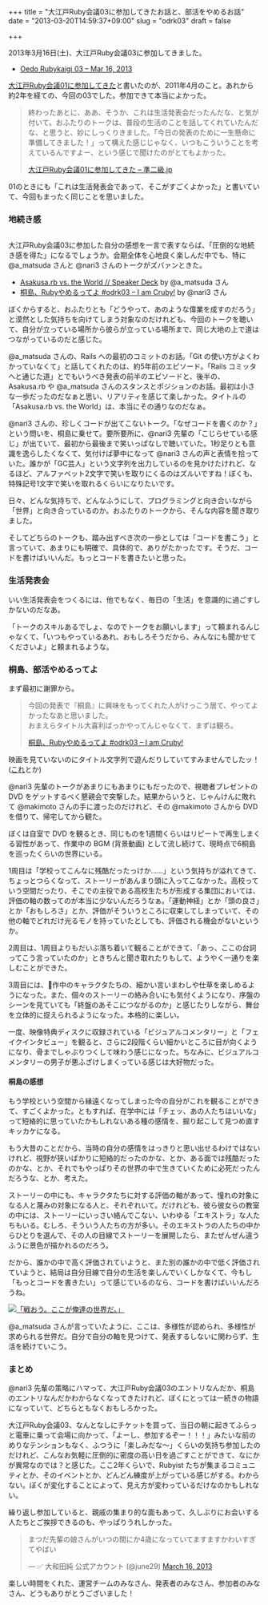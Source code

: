 +++
title = "大江戸Ruby会議03に参加してきたお話と、部活をやめるお話"
date = "2013-03-20T14:59:37+09:00"
slug = "odrk03"
draft = false

+++

<p>2013年3月16日(土)、大江戸Ruby会議03に参加してきました。</p>
<ul>
<li><a href="http://regional.rubykaigi.org/oedo03" title="Oedo Rubykaigi 03 - Mar 16, 2013">Oedo Rubykaigi 03 &#8211; Mar 16, 2013</a></li>
</ul>
<p><a href="http://june29.jp/2011/04/12/oedorubykaigi01/" title="大江戸Ruby会議01に参加してきた - 準二級.jp">大江戸Ruby会議01に参加してきた</a>と書いたのが、2011年4月のこと。あれから約2年を経ての、今回の03でした。参加できて本当によかった。</p>
<blockquote>
<p>終わったあとに、ああ、そうか、これは生活発表会だったんだな、と気が付いて。おふたりのトークは、普段の生活のことを話してくれていたんだな、と思うと、妙にしっくりきました。「今日の発表のために一生懸命に準備してきました！」って構えた感じじゃなく、いつもこういうことを考えているんですよー、という感じで聞けたのがとてもよかった。</p>
<p><a href="http://june29.jp/2011/04/12/oedorubykaigi01/" title="大江戸Ruby会議01に参加してきた - 準二級.jp">大江戸Ruby会議01に参加してきた &#8211; 準二級.jp</a>
</p></blockquote>
<p>01のときにも「これは生活発表会であって、そこがすごくよかった」と書いていて、今回もまったく同じことを思いました。</p>
<h3>地続き感</h3>
<p><img src="http://distilleryimage5.instagram.com/918ef2be8e1111e2806d22000a1f9e4d_7.jpg" alt=""></p>
<p>大江戸Ruby会議03に参加した自分の感想を一言で表すならば、「圧倒的な地続き感を得た」になるでしょうか。会期全体を心地良く楽しんだ中でも、特に @a_matsuda さんと @nari3 さんのトークがズバァンときた。</p>
<ul>
<li><a href="https://speakerdeck.com/a_matsuda/asakusa-dot-rb-vs-the-world" title="Asakusa.rb vs. the World // Speaker Deck">Asakusa.rb vs. the World // Speaker Deck</a> by @a_matsuda さん</li>
<li><a href="http://d.hatena.ne.jp/authorNari/20130317/1363476355" title="桐島、Rubyやめるってよ #odrk03 - I am Cruby!">桐島、Rubyやめるってよ #odrk03 &#8211; I am Cruby!</a> by @nari3 さん</li>
</ul>
<p>ぼくからすると、おふたりとも「どうやって、あのような偉業を成すのだろう」と漠然とした気持ちを向けてしまう対象なのだけれども、今回のトークを聴いて、自分が立っている場所から彼らが立っている場所まで、同じ大地の上で道はつながっているのだと感じた。</p>
<p>@a_matsuda さんの、Rails への最初のコミットのお話。「Git の使い方がよくわかっていなくて」と話してくれたのは、約5年前のエピソード。「Rails コミッタへと通じた道」とでもいうべき発表の前半のエピソードと、後半の、Asakusa.rb や @a_matsuda さんのスタンスとポジションのお話。最初は小さな一歩だったのだなぁと思い、リアリティを感じて楽しかった。タイトルの「Asakusa.rb vs. the World」は、本当にその通りなのだなぁ。</p>
<p>@nari3 さんの、珍しくコードが出てこないトーク。「なぜコードを書くのか？」という問いを、桐島に乗せて。要所要所に、@nari3 先輩の「こじらせている感じ」が出ていて、最初から最後まで笑いっぱなしで聴いていた。1秒足りとも意識を逸らしたくなくて、気付けば夢中になって @nari3 さんの声と表情を拾っていた。誰かが「GC芸人」という文字列を出力しているのを見かけたけれど、なるほど、アルファベット2文字で笑いを取りにくるのはズルいですね！ぼくも、特殊記号1文字で笑いを取れるくらいになりたいです。</p>
<p>日々、どんな気持ちで、どんなふうにして、プログラミングと向き合いながら「世界」と向き合っているのか。おふたりのトークから、そんな内容を聞き取りました。</p>
<p>そしてどちらのトークも、踏み出すべき次の一歩としては「コードを書こう」と言っていて、あまりにも明確で、具体的で、ありがたかったです。そうだ、コードを書けばいいんだ。もっとコードを書きたいと思った。</p>
<h3>生活発表会</h3>
<p>いい生活発表会をつくるには、他でもなく、毎日の「生活」を意識的に過ごすしかないのだなあ。</p>
<p>「トークのスキルあるでしょ、なのでトークをお願いします」って頼まれるんじゃなくて、「いつもやっているあれ、おもしろそうだから、みんなにも聞かせてくださいよ」と頼まれるような。</p>
<h3>桐島、部活やめるってよ</h3>
<p>まず最初に謝罪から。</p>
<blockquote>
<p>今回の発表で『桐島』に興味をもってくれた人がけっこう居て、やってよかったなあと思いました。<br />
おまえらタイトル大喜利ばっかやってんじゃなくて、まずは観ろ。</p>
<p><a class="quote" href="http://d.hatena.ne.jp/authorNari/20130317/1363476355" title="桐島、Rubyやめるってよ #odrk03 - I am Cruby!">桐島、Rubyやめるってよ #odrk03 &#8211; I am Cruby!</a>
</p></blockquote>
<p>映画を見ていないのにタイトル文字列で遊んだりしていてすみませんでしたッ！(<a href="http://june29.jp/2012/10/13/hmsk-gonna-move/" title="濱崎、会社やめるってよ - 準二級.jp">これ</a>とか)</p>
<p>@nari3 先輩のトークがあまりにもあまりにもだったので、視聴者プレゼントの DVD をゲットするべく懇親会で突撃した。結果からいうと、じゃんけんに敗れて @makimoto さんの手に渡ったのだけれど、その @makimoto さんから DVD を借りて、帰宅してから観た。</p>
<p>ぼくは自室で DVD を観るとき、同じものを1週間くらいはリピートで再生しまくる習性があって、作業中の BGM (背景動画) として流し続けて、現時点で6桐島を巡ったくらいの世界にいる。</p>
<p>1周目は「学校ってこんなに残酷だったっけか……」という気持ちが溢れてきて、ちょっとつらくなって、ストーリーがあんまり頭に入ってこなかった。高校っていう空間だったり、そこでの主役である高校生たちが形成する集団においては、評価の軸の数ってのが本当に少ないんだろうなぁ。「運動神経」とか「頭の良さ」とか「おもしろさ」とか、評価がそういうところに収束してしまっていて、その他の軸でどれだけ光るモノを持っていたとしても、評価される機会がないというか。</p>
<p>2周目は、1周目よりもだいぶ落ち着いて観ることができて、「あっ、ここの台詞ってこう言っていたのか」ときちんと聞き取れたりもして、ようやく一通りを楽しむことができた。</p>
<p>3周目には、作中のキャラクタたちの、細かい言いまわしや仕草を楽しめるようになった。また、個々のストーリーの絡み合いにも気付くようになり、序盤のシーンを見ていても「終盤のあそこにつながるのか」と感じたりしながら、舞台を立体的に捉えられるようになった。本格的に楽しい。</p>
<p>一度、映像特典ディスクに収録されている「ビジュアルコメンタリー」と「フェイクインタビュー」を観ると、さらに2段階くらい細かいところに目が向くようになり、骨までしゃぶりつくして味わう感じになった。ちなみに、ビジュアルコメンタリーの男子が悪ふざけしまくっている感じは大好物だった。</p>
<h4>桐島の感想</h4>
<p>もう学校という空間から縁遠くなってしまった今の自分がこれを観ることができて、すごくよかった。ともすれば、在学中には「チェッ、あの人たちはいいな」って短絡的に思っていたかもしれないある種の感情を、掘り起こして見つめ直すキッカケになる。</p>
<p>もう大昔のことだから、当時の自分の感情をはっきりと思い出せるわけではないけれど、視野が狭いばかりに短絡的だったのかな、とか、ある面では残酷だったのかな、とか、それでもやっぱりその世界の中で生きていくために必死だったんだろうな、とか、考えた。</p>
<p>ストーリーの中にも、キャラクタたちに対する評価の軸があって、憧れの対象になる人と蔑みの対象になる人と、それぞれいて。だけれども、彼ら彼女らの教室の中には、ストーリーにいっさい絡んでこない、いわゆる「エキストラ」な人たちもいる。むしろ、そういう人たちの方が多い。そのエキストラの人たちの中からひとりを選んで、その人の目線でストーリーを展開したら、またぜんぜん違うふうに景色が描かれるのだろう。</p>
<p>だから、誰かの中で高く評価されていようと、また別の誰かの中で低く評価されていようと、結局は自分目線で自分の生活を楽しんでいくしかなくて、今もし「もっとコードを書きたい」って感じているのなら、コードを書けばいいんだろうね。</p>
<p><a href="http://www.flickr.com/photos/igaiga/8564670302/" title="「戦おう。ここが俺達の世界だ。」 by KuniakiIGARASHI, on Flickr"><img src="http://farm9.staticflickr.com/8388/8564670302_1b99b819a0_z.jpg" alt="「戦おう。ここが俺達の世界だ。」"></a></p>
<p>@a_matsuda さんが言っていたように、ここは、多様性が認められ、多様性が求められる世界だ。自分で自分の軸を見つけて、発表するしないに関わらず、生活を続けていこう。</p>
<h3>まとめ</h3>
<p>@nari3 先輩の策略にハマって、大江戸Ruby会議03のエントリなんだか、桐島のエントリなんだかわからなくなってきたけれど、ぼくにとっては一続きの物語になっていて、どちらともなくおもしろかった。</p>
<p>大江戸Ruby会議03、なんとなしにチケットを買って、当日の朝に起きてふらっと電車に乗って会場に向かって、「よーし、参加するぞー！！！」みたいな前のめりなテンションもなく、ふつうに「楽しみだな〜」くらいの気持ち参加したのだけれど、こんなお気軽に圧倒的に密度の高い日を過ごすことができて、なにかが異常なのでは？と感じた。ここ2年くらいで、Rubyist たちが集まるコミュニティとか、そのイベントとか、どんどん練度が上がっている感じがする。わからない。ぼくが変化することによって、見え方が変わっているだけなのかもしれない。</p>
<p>繰り返し参加していると、親戚の集まり的な面もあって、久しぶりにお会いする人たちとご挨拶できるのも、やっぱりうれしかった。</p>
</p>
<blockquote class="twitter-tweet">
<p>まつだ先輩の娘さんがいつの間にか4歳になっていてますますかわいすぎてやばい</p>
<p>— ✅ 大和田純 公式アカウント (@june29) <a href="https://twitter.com/june29/status/312839660852346880">March 16, 2013</a></p></blockquote>
<p>
<script async="" src="//platform.twitter.com/widgets.js" charset="utf-8"></script></p>
<p>楽しい時間をくれた、運営チームのみなさん、発表者のみなさん、参加者のみなさん、どうもありがとうございました！</p>
